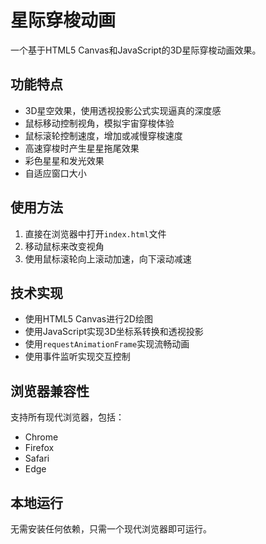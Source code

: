 # 星际穿梭动画

一个基于HTML5 Canvas和JavaScript的3D星际穿梭动画效果。

## 功能特点

- 3D星空效果，使用透视投影公式实现逼真的深度感
- 鼠标移动控制视角，模拟宇宙穿梭体验
- 鼠标滚轮控制速度，增加或减慢穿梭速度
- 高速穿梭时产生星星拖尾效果
- 彩色星星和发光效果
- 自适应窗口大小

## 使用方法

1. 直接在浏览器中打开`index.html`文件
2. 移动鼠标来改变视角
3. 使用鼠标滚轮向上滚动加速，向下滚动减速

## 技术实现

- 使用HTML5 Canvas进行2D绘图
- 使用JavaScript实现3D坐标系转换和透视投影
- 使用`requestAnimationFrame`实现流畅动画
- 使用事件监听实现交互控制

## 浏览器兼容性

支持所有现代浏览器，包括：
- Chrome
- Firefox
- Safari
- Edge

## 本地运行

无需安装任何依赖，只需一个现代浏览器即可运行。 